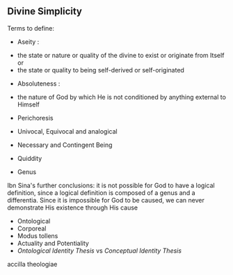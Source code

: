 ## Divine Simplicity

Terms to define:

- Aseity :

* the state or nature or quality of the divine to exist or originate from Itself or
* the state or quality to being self-derived or self-originated

- Absoluteness :

* the nature of God by which He is not conditioned by anything external to Himself

- Perichoresis

- Univocal, Equivocal and analogical

- Necessary and Contingent Being

- Quiddity
- Genus

Ibn Sina's further conclusions: it is not
possible for God to have a logical definition, since a logical
definition is composed of a genus and a differentia. Since it
is impossible for God to be caused, we can never demonstrate His existence through His cause

- Ontological
- Corporeal
- Modus tollens
- Actuality and Potentiality
- _Ontological Identity Thesis_ vs _Conceptual Identity Thesis_


accilla theologiae